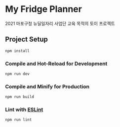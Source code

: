 # My Fridge Planner

2021 마포구청 뉴딜일자리 사업단
교육 목적의 토이 프로젝트

## Project Setup

```sh
npm install
```

### Compile and Hot-Reload for Development

```sh
npm run dev
```

### Compile and Minify for Production

```sh
npm run build
```

### Lint with [ESLint](https://eslint.org/)

```sh
npm run lint
```
